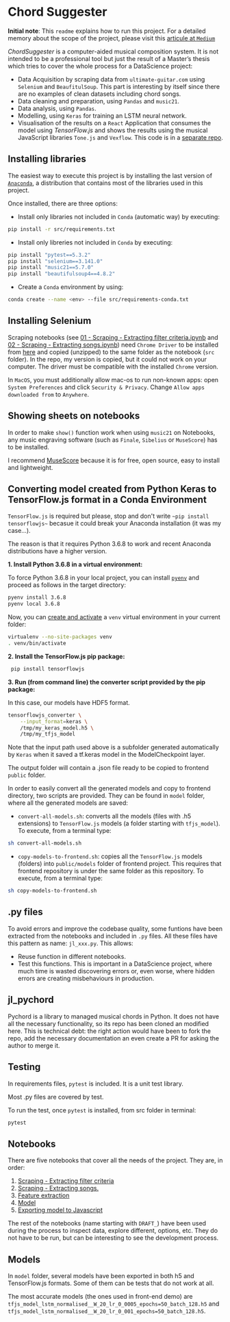 # Chord Suggester

**Initial note**: This `readme` explains how to run this project. For a detailed memory about the scope of the project, please visit this [articule at `Medium`](https://medium.com/@huanlui/chordsuggester-i-3a1261d4ea9e)

_ChordSuggester_ is a computer-aided musical composition system. It is not intended to be a professional tool but just the result of a Master’s thesis which tries to cover the whole process for a DataScience project:

* Data Acquisition by scraping data from `ultimate-guitar.com` using `Selenium` and `BeaufitulSoup`. This part is interesting by itself since there are no examples of clean datasets including chord songs.
* Data cleaning and preparation, using `Pandas` and `music21`.
* Data analysis, using `Pandas`.
* Modelling, using `Keras` for training an LSTM neural network. 
* Visualisation of the results on a `React` Application that consumes the model using _TensorFlow.js_ and shows the results using the musical JavaScript libraries `Tone.js` and `Vexflow`. This code is in a [separate repo](https://github.com/huanlui/chord-suggester-frontend).

## Installing libraries

The easiest way to execute this project is by installing the last version of [`Anaconda`](https://www.anaconda.com/distribution/), a distribution that contains most of the libraries used in this project. 

Once installed, there are three options:

- Install only libraries not included in `Conda` (automatic way) by executing:

```bash
pip install -r src/requirements.txt
```

- Install only libreries not included in `Conda` by executing:

```bash
pip install "pytest==5.3.2"
pip install "selenium==3.141.0"
pip install "music21==5.7.0"
pip install "beautifulsoup4==4.8.2"
```

- Create a `Conda` environment by using:

```bash
conda create --name <env> --file src/requirements-conda.txt
```

## Installing Selenium

Scraping notebooks (see [01 - Scraping - Extracting filter criteria.ipynb](https://github.com/huanlui/chord-suggester/blob/master/src/01%20-%20Scraping%20-%20Extracting%20filter%20criteria.ipynb) and [02 - Scraping - Extracting songs.ipynb](https://github.com/huanlui/chord-suggester/blob/master/src/02%20-%20Scraping%20-%20Extracting%20songs.ipynb)) need `Chrome Driver` to be installed from [here](https://sites.google.com/a/chromium.org/chromedriver/home) and copied (unzipped) to the same folder as the notebook (`src` folder). In the repo, my version is copied, but it could not work on your computer. The driver must be compatible with the installed `Chrome` version.

In `MacOS`, you must additionally allow mac-os to run non-known apps: open `System Preferences` and click `Security & Privacy`. Change `Allow apps downloaded from` to `Anywhere`.

## Showing sheets on notebooks

In order to make `show()` function work when using `music21` on Notebooks, any music engraving software (such as `Finale`, `Sibelius` or `MuseScore`) has to be installed. 

I recommend [MuseScore](https://musescore.org) because it is for free, open source, easy to install and lightweight. 

## Converting model created from Python Keras to TensorFlow.js format in a Conda Environment

`TensorFlow.js` is required but please, stop and don't write ``~pip install tensorflowjs~`` becasue it could break your Anaconda installation (it was my case...).

The reason is that it requires Python 3.6.8 to work and recent Anaconda distributions have a higher version. 

__1. Install Python 3.6.8 in a virtual environment:__

To force Python 3.6.8 in your local project, you can install
[`pyenv`](https://github.com/pyenv/pyenv) and proceed as follows in the target
directory:

```bash
pyenv install 3.6.8
pyenv local 3.6.8
```

Now, you can
[create and activate](https://packaging.python.org/guides/installing-using-pip-and-virtual-environments/)
a `venv` virtual environment in your current folder:

```bash
virtualenv --no-site-packages venv
. venv/bin/activate
```

__2. Install the TensorFlow.js pip package:__

```bash
 pip install tensorflowjs
```

__3. Run (from command line) the converter script provided by the pip package:__

In this case, our models have HDF5 format. 

```bash
tensorflowjs_converter \
    --input_format=keras \
    /tmp/my_keras_model.h5 \
    /tmp/my_tfjs_model
```

Note that the input path used above is a subfolder generated automatically by `Keras` when it
saved a tf.keras model in the ModelCheckpoint layer.

The output folder will contain a .json file ready to be copied to frontend `public` folder. 


In order to easily convert all the generated models and copy to frontend directory, two scripts are provided. They can be found in `model` folder, where all the generated models are saved:

* `convert-all-models.sh`: converts all the models (files with .h5 extensions) to `TensorFlow.js` models (a folder starting with `tfjs_model`). To execute, from a  terminal type:

```bash
sh convert-all-models.sh
```

* `copy-models-to-frontend.sh`: copies all the `TensorFlow.js` models (folders) into `public/models` folder of frontend project. This requires that frontend repository is under the same folder as this repository.  To execute, from a  terminal type:

```bash
sh copy-models-to-frontend.sh
```
## .py files

To avoid errors and improve the codebase quality, some funtions have been extracted from the notebooks and included in `.py` files. All these files have this pattern as name: `jl_xxx.py`. This allows:

* Reuse function in different notebooks. 
* Test this functions. This is important in a DataScience project, where much time is wasted discovering errors or, even worse, where hidden errors are creating misbehaviours in production. 

## jl_pychord

Pychord is a library to managed musical chords in Python. It does not have all the necessary functionality, so its repo has been cloned an modified here. This is technical debt: the right action would have been to fork the repo, add the necessary documentation an even create a PR for asking the author to merge it. 

## Testing

In requirements files, `pytest` is included. It is a unit test library.

Most .py files are covered by test. 

To run the test, once `pytest` is installed, from src folder in terminal:

```bash
pytest
```
## Notebooks

There are five notebooks that cover all the needs of the project. They are, in order:

1. [Scraping - Extracting filter criteria](https://github.com/huanlui/chord-suggester/blob/master/src/01%20-%20Scraping%20-%20Extracting%20filter%20criteria.ipynb)
2. [Scraping - Extracting songs.](https://github.com/huanlui/chord-suggester/blob/master/src/02%20-%20Scraping%20-%20Extracting%20songs.ipynb)
3. [Feature extraction](https://github.com/huanlui/chord-suggester/blob/master/src/03%20-%20Feature%20extraction.ipynb)
4. [Model](https://github.com/huanlui/chord-suggester/blob/master/src/04%20-%20Model.ipynb)
5. [Exporting model to Javascript](https://github.com/huanlui/chord-suggester/blob/master/src/05%20-%20Exporting%20model%20to%20Javascript.ipynb)

The rest of the notebooks (name starting with `DRAFT_`) have been used during the process to inspect data, explore different, options, etc. They do not have to be run, but can be interesting to see the development process. 

## Models

In `model` folder, several models have been exported in both h5 and TensorFlow.js formats. Some of them can be tests that do not work at all. 

The most accurate models (the ones used in front-end demo) are `tfjs_model_lstm_normalised__W_20_lr_0_0005_epochs=50_batch_128.h5` and `tfjs_model_lstm_normalised__W_20_lr_0_001_epochs=50_batch_128.h5`. 
